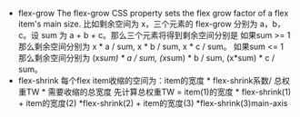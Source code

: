 * flex-grow
  The flex-grow CSS property sets the flex grow factor of a flex item's main size.
  比如剩余空间为 x，三个元素的 flex-grow 分别为 a，b，c。设 sum 为 a + b + c。那么三个元素将得到剩余空间分别是
  如果sum >= 1 那么剩余空间分别为 x * a / sum, x * b / sum, x * c / sum。
  如果sum <= 1 那么剩余空间分别为 (x*sum) * a / sum, (x*sum) * b / sum, (x*sum) * c / sum。
* flex-shrink
  每个flex item收缩的空间为：item的宽度 * flex-shrink系数/ 总权重TW * 需要收缩的总宽度
  先计算总权重TW = item(1)的宽度 * flex-shrink(1) + item的宽度(2) *flex-shrink(2) + item的宽度(3) *flex-shrink(3)main-axis